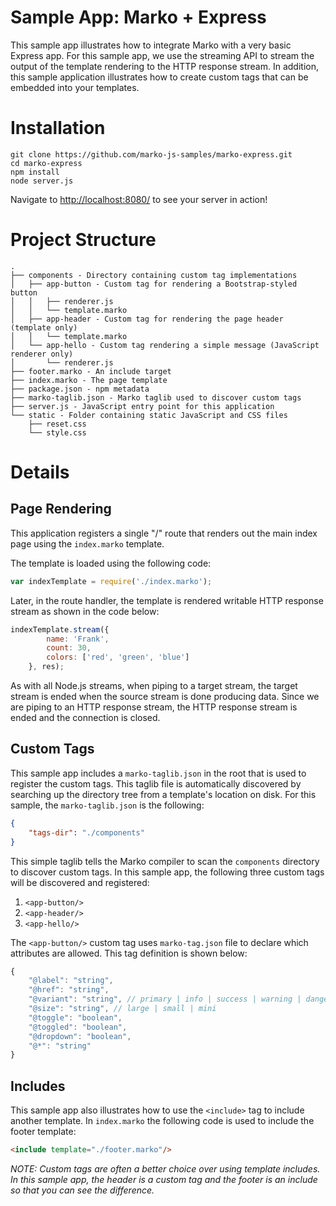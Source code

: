 Sample App: Marko + Express
======================================

This sample app illustrates how to integrate Marko with a very basic Express app. For this sample app, we use the streaming API to stream the output of the template rendering to the HTTP response stream. In addition, this sample application illustrates how to create custom tags that can be embedded into your templates.

# Installation

```
git clone https://github.com/marko-js-samples/marko-express.git
cd marko-express
npm install
node server.js
```

Navigate to [http://localhost:8080/](http://localhost:8080/) to see your server in action!

# Project Structure

```
.
├── components - Directory containing custom tag implementations
│   ├── app-button - Custom tag for rendering a Bootstrap-styled button
│   │   ├── renderer.js
│   │   └── template.marko
│   ├── app-header - Custom tag for rendering the page header (template only)
│   │   └── template.marko
│   └── app-hello - Custom tag rendering a simple message (JavaScript renderer only)
│       └── renderer.js
├── footer.marko - An include target
├── index.marko - The page template
├── package.json - npm metadata
├── marko-taglib.json - Marko taglib used to discover custom tags
├── server.js - JavaScript entry point for this application
└── static - Folder containing static JavaScript and CSS files
    ├── reset.css
    └── style.css
```

# Details

## Page Rendering

This application registers a single "/" route that renders out the main index page using the `index.marko` template.

The template is loaded using the following code:

```javascript
var indexTemplate = require('./index.marko');
```

Later, in the route handler, the template is rendered writable HTTP response stream as shown in the code below:

```javascript
indexTemplate.stream({
        name: 'Frank',
        count: 30,
        colors: ['red', 'green', 'blue']
    }, res);
```

As with all Node.js streams, when piping to a target stream, the target stream is ended when the source stream is done producing data. Since we are piping to an HTTP response stream, the HTTP response stream is ended and the connection is closed.

## Custom Tags

This sample app includes a `marko-taglib.json` in the root that is used to register the custom tags. This taglib file is automatically discovered by searching up the directory tree from a template's location on disk. For this sample, the `marko-taglib.json` is the following:

```json
{
    "tags-dir": "./components"
}
```

This simple taglib tells the Marko compiler to scan the `components` directory to discover custom tags. In this sample app, the following three custom tags will be discovered and registered:

1. `<app-button/>`
2. `<app-header/>`
3. `<app-hello/>`

The `<app-button/>` custom tag uses `marko-tag.json` file to declare which attributes are allowed. This tag definition is shown below:

```javascript
{
    "@label": "string",
    "@href": "string",
    "@variant": "string", // primary | info | success | warning | danger | inverse
    "@size": "string", // large | small | mini
    "@toggle": "boolean",
    "@toggled": "boolean",
    "@dropdown": "boolean",
    "@*": "string"
}
```

## Includes

This sample app also illustrates how to use the `<include>` tag to include another template. In `index.marko` the following code is used to include the footer template:

```html
<include template="./footer.marko"/>
```

_NOTE: Custom tags are often a better choice over using template includes. In this sample app, the header is a custom tag and the footer is an include so that you can see the difference._
